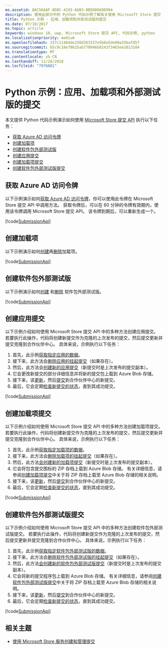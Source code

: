 ```yaml
---
ms.assetid: 8AC56AAF-8D8C-4193-A6B3-BB5D0669D994
description: 使用此部分中的 Python 代码示例了解有关使用 Microsoft Store 提交 API 的详细信息。
title: Python 示例 - 应用、加载项和外部测试版的提交
ms.date: 07/10/2017
ms.topic: article
keywords: windows 10, uwp, Microsoft Store 提交 API, 代码示例, python
ms.localizationpriority: medium
ms.openlocfilehash: 157c11484de150d363157e5b6e5de00a35bafd5f
ms.sourcegitcommit: b5c9c18e70625ab770946b8243f3465ee1013184
ms.translationtype: MT
ms.contentlocale: zh-CN
ms.lasthandoff: 11/28/2018
ms.locfileid: "7976881"
---
```

# <a name="python-sample-submissions-for-apps-add-ons-and-flights"></a>Python 示例：应用、加载项和外部测试版的提交

本文提供 Python 代码示例演示如何使用 [Microsoft Store 提交 API](create-and-manage-submissions-using-windows-store-services.md) 执行以下任务：

* [获取 Azure AD 访问令牌](#token)
* [创建加载项](#create-add-on)
* [创建软件包外部测试版](#create-package-flight)
* [创建应用提交](#create-app-submission)
* [创建加载项提交](#create-add-on-submission)
* [创建软件包外部测试版提交](#create-flight-submission)

<span id="token" />

## <a name="obtain-an-azure-ad-access-token"></a>获取 Azure AD 访问令牌

以下示例演示如何[获取 Azure AD 访问令牌](create-and-manage-submissions-using-windows-store-services.md#obtain-an-azure-ad-access-token)，你可以使用此令牌在 Microsoft Store 提交 API 中调用方法。 获取令牌后，可以在 60 分钟的令牌有效期内，使用该令牌调用 Microsoft Store 提交 API。 该令牌到期后，可以重新生成一个。

[!code[SubmissionApi](./code/StoreServicesExamples_Submission/python/Examples.py#L1-L20)]

<span id="create-add-on" />

## <a name="create-an-add-on"></a>创建加载项

以下示例演示如何[创建](create-an-add-on.md)再[删除](delete-an-add-on.md)加载项。

[!code[SubmissionApi](./code/StoreServicesExamples_Submission/python/Examples.py#L26-L52)]

<span id="create-package-flight" />

## <a name="create-a-package-flight"></a>创建软件包外部测试版

以下示例演示如何[创建](create-a-flight.md) 和[删除](delete-a-flight.md) 软件包外部测试版。

[!code[SubmissionApi](./code/StoreServicesExamples_Submission/python/Examples.py#L58-L87)]

<span id="create-app-submission" />

## <a name="create-an-app-submission"></a>创建应用提交

以下示例介绍如何使用 Microsoft Store 提交 API 中的多种方法创建应用提交。 若要执行此操作，代码将创建新提交作为克隆的上次发布的提交，然后提交更新并提交克隆到合作伙伴中心。 具体来说，示例执行以下任务：

1. 首先，此示例[获取指定应用的数据](get-an-app.md)。
2. 接下来，此方法会[删除应用的挂起提交](delete-an-app-submission.md)（如果存在）。
3. 然后，此方法会[创建新的应用提交](create-an-app-submission.md)（新提交时是上次发布的提交副本）。
4. 它会更改新提交的部分详细信息并将新的提交包上载到 Azure Blob 存储。
5. 接下来，该[更新](update-an-app-submission.md)，然后[提交](commit-an-app-submission.md)到合作伙伴中心的新提交。
6. 最后，它会定期[检查新提交的状态](get-status-for-an-app-submission.md)，直到其成功提交。

[!code[SubmissionApi](./code/StoreServicesExamples_Submission/python/Examples.py#L93-L166)]

<span id="create-add-on-submission" />

## <a name="create-an-add-on-submission"></a>创建加载项提交

以下示例介绍如何使用 Microsoft Store 提交 API 中的多种方法创建加载项提交。 若要执行此操作，代码将创建新提交作为克隆的上次发布的提交，然后提交更新并提交克隆到合作伙伴中心。 具体来说，示例执行以下任务：

1. 首先，此示例[获取指定加载项的数据](get-an-add-on.md)。
2. 接下来，此方法会[删除加载项的挂起提交](delete-an-add-on-submission.md)（如果存在）。
3. 然后，此方法[会创建新的加载项提交](create-an-add-on-submission.md)（新提交时是上次发布的提交副本）。
4. 它会将包含提交图标的 ZIP 存档上载到 Azure Blob 存储。 有关详细信息，请参阅[创建加载项提交](manage-add-on-submissions.md#create-an-add-on-submission)中关于将 ZIP 存档上载至 Azure Blob 存储的相关说明。
5. 接下来，该[更新](update-an-add-on-submission.md)，然后[提交](commit-an-add-on-submission.md)到合作伙伴中心的新提交。
6. 最后，它会定期[检查新提交的状态](get-status-for-an-add-on-submission.md)，直到其成功提交。

[!code[SubmissionApi](./code/StoreServicesExamples_Submission/python/Examples.py#L172-L245)]

<span id="create-flight-submission" />

## <a name="create-a-package-flight-submission"></a>创建软件包外部测试版提交

以下示例介绍如何使用 Microsoft Store 提交 API 中的多种方法创建软件包外部测试版提交。 若要执行此操作，代码将创建新提交作为克隆的上次发布的提交，然后提交更新并提交克隆到合作伙伴中心。 具体来说，示例执行以下任务：

1. 首先，此示例[获取指定软件包外部测试版的数据](get-a-flight.md)。
2. 接下来，此方法会[删除软件包外部测试版的挂起提交](delete-a-flight-submission.md)（如果存在）。
3. 然后，此方法[会创建新的软件包外部测试版提交](create-a-flight-submission.md)（新提交时是上次发布的提交副本）。
4. 它会将新的提交程序包上载到 Azure Blob 存储。 有关详细信息，请参阅[创建软件包外部测试版提交](manage-flight-submissions.md#create-a-package-flight-submission)中关于将 ZIP 存档上载至 Azure Blob 存储的相关说明。
5. 接下来，该[更新](update-a-flight-submission.md)，然后[提交](commit-a-flight-submission.md)到合作伙伴中心的新提交。
6. 最后，它会定期[检查新提交的状态](get-status-for-a-flight-submission.md)，直到其成功提交。

[!code[SubmissionApi](./code/StoreServicesExamples_Submission/python/Examples.py#L251-L325)]

## <a name="related-topics"></a>相关主题

* [使用 Microsoft Store 服务创建和管理提交](create-and-manage-submissions-using-windows-store-services.md)

